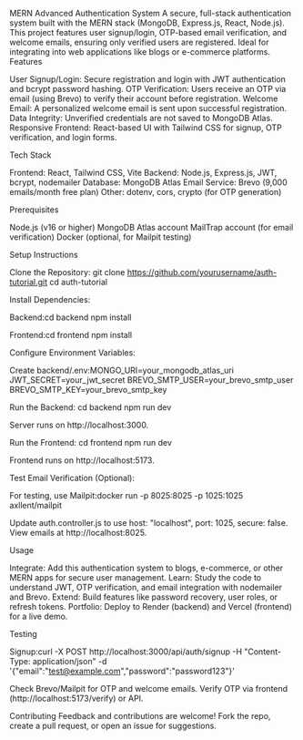 MERN Advanced Authentication System
A secure, full-stack authentication system built with the MERN stack (MongoDB, Express.js, React, Node.js). This project features user signup/login, OTP-based email verification, and welcome emails, ensuring only verified users are registered. Ideal for integrating into web applications like blogs or e-commerce platforms.
Features

User Signup/Login: Secure registration and login with JWT authentication and bcrypt password hashing.
OTP Verification: Users receive an OTP via email (using Brevo) to verify their account before registration.
Welcome Email: A personalized welcome email is sent upon successful registration.
Data Integrity: Unverified credentials are not saved to MongoDB Atlas.
Responsive Frontend: React-based UI with Tailwind CSS for signup, OTP verification, and login forms.

Tech Stack

Frontend: React, Tailwind CSS, Vite
Backend: Node.js, Express.js, JWT, bcrypt, nodemailer
Database: MongoDB Atlas
Email Service: Brevo (9,000 emails/month free plan)
Other: dotenv, cors, crypto (for OTP generation)
 

Prerequisites

Node.js (v16 or higher)
MongoDB Atlas account
MailTrap account (for email verification)
Docker (optional, for Mailpit testing)

Setup Instructions

Clone the Repository:
git clone https://github.com/yourusername/auth-tutorial.git
cd auth-tutorial


Install Dependencies:

Backend:cd backend
npm install


Frontend:cd frontend
npm install




Configure Environment Variables:

Create backend/.env:MONGO_URI=your_mongodb_atlas_uri
JWT_SECRET=your_jwt_secret
BREVO_SMTP_USER=your_brevo_smtp_user
BREVO_SMTP_KEY=your_brevo_smtp_key




Run the Backend:
cd backend
npm run dev


Server runs on http://localhost:3000.


Run the Frontend:
cd frontend
npm run dev


Frontend runs on http://localhost:5173.


Test Email Verification (Optional):

For testing, use Mailpit:docker run -p 8025:8025 -p 1025:1025 axllent/mailpit


Update auth.controller.js to use host: "localhost", port: 1025, secure: false.
View emails at http://localhost:8025.



Usage

Integrate: Add this authentication system to blogs, e-commerce, or other MERN apps for secure user management.
Learn: Study the code to understand JWT, OTP verification, and email integration with nodemailer and Brevo.
Extend: Build features like password recovery, user roles, or refresh tokens.
Portfolio: Deploy to Render (backend) and Vercel (frontend) for a live demo.

Testing

Signup:curl -X POST http://localhost:3000/api/auth/signup -H "Content-Type: application/json" -d '{"email":"test@example.com","password":"password123"}'


Check Brevo/Mailpit for OTP and welcome emails.
Verify OTP via frontend (http://localhost:5173/verify) or API.

Contributing
Feedback and contributions are welcome! Fork the repo, create a pull request, or open an issue for suggestions.

